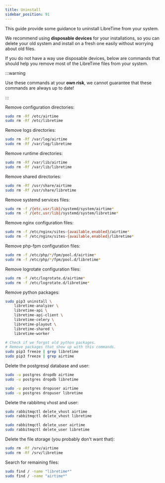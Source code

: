 ```yaml
---
title: Uninstall
sidebar_position: 91
---
```


This guide provide some guidance to uninstall LibreTime from your system.

We recommend using **disposable devices** for your installations, so you can delete your old system and install on a fresh one easily without worrying about old files.

If you do not have a way use disposable devices, below are commands that should help you remove most of the LibreTime files from your system.

:::warning

Use these commands at your **own risk**, we cannot guarantee that these commands are always up to date!

:::

Remove configuration directories:

```bash
sudo rm -Rf /etc/airtime
sudo rm -Rf /etc/libretime
```

Remove logs directories:

```bash
sudo rm -Rf /var/log/airtime
sudo rm -Rf /var/log/libretime
```

Remove runtime directories:

```bash
sudo rm -Rf /var/lib/airtime
sudo rm -Rf /var/lib/libretime
```

Remove shared directories:

```bash
sudo rm -Rf /usr/share/airtime
sudo rm -Rf /usr/share/libretime
```

Remove systemd services files:

```bash
sudo rm -f /{etc,usr/lib}/systemd/system/airtime*
sudo rm -f /{etc,usr/lib}/systemd/system/libretime*
```

Remove nginx configuration files:

```bash
sudo rm -f /etc/nginx/sites-{available,enabled}/airtime*
sudo rm -f /etc/nginx/sites-{available,enabled}/libretime*
```

Remove php-fpm configuration files:

```bash
sudo rm -f /etc/php/*/fpm/pool.d/airtime*
sudo rm -f /etc/php/*/fpm/pool.d/libretime*
```

Remove logrotate configuration files:

```bash
sudo rm -f /etc/logrotate.d/airtime*
sudo rm -f /etc/logrotate.d/libretime*
```

Remove python packages:

```bash
sudo pip3 uninstall \
    libretime-analyzer \
    libretime-api \
    libretime-api-client \
    libretime-celery \
    libretime-playout \
    libretime-shared \
    libretime-worker

# Check if we forgot old python packages.
# Remove packages that show up with this commands.
sudo pip3 freeze | grep libretime
sudo pip3 freeze | grep airtime
```

Delete the postgresql database and user:

```bash
sudo -u postgres dropdb airtime
sudo -u postgres dropdb libretime

sudo -u postgres dropuser airtime
sudo -u postgres dropuser libretime
```

Delete the rabbitmq vhost and user:

```bash
sudo rabbitmqctl delete_vhost airtime
sudo rabbitmqctl delete_vhost libretime

sudo rabbitmqctl delete_user airtime
sudo rabbitmqctl delete_user libretime
```

Delete the file storage (you probably don't want that):

```bash
sudo rm -Rf /srv/airtime
sudo rm -Rf /srv/libretime
```

Search for remaining files:

```bash
sudo find / -name "libretime*"
sudo find / -name "airtime*"
```
